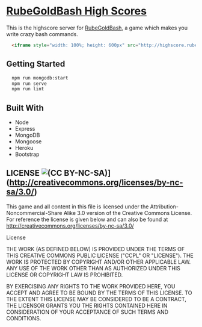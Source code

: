 [RubeGoldBash High Scores](http://highscore.rubegoldbash.com/)
============

This is the highscore server for [RubeGoldBash](https://github.com/ThibWeb/rubegoldbash), a game which makes you write crazy bash commands.

~~~html
  <iframe style="width: 100%; height: 600px" src="http://highscore.rubegoldbash.com/?limit=5"></iframe>
~~~

## Getting Started

~~~bash
  npm run mongodb:start
  npm run serve
  npm run lint
~~~

## Built With

- Node
- Express
- MongoDB
- Mongoose
- Heroku
- Bootstrap

## LICENSE ![(CC BY-NC-SA)](https://img.shields.io/badge/License-CC%20By--NC--SA%203.0-blue.svg?style=flat-square)](http://creativecommons.org/licenses/by-nc-sa/3.0/)

This game and all content in this file is licensed under the Attribution-Noncommercial-Share Alike 3.0 version of the Creative Commons License. For reference the license is given below and can also be found at http://creativecommons.org/licenses/by-nc-sa/3.0/

License

THE WORK (AS DEFINED BELOW) IS PROVIDED UNDER THE TERMS OF THIS CREATIVE COMMONS PUBLIC LICENSE ("CCPL" OR "LICENSE"). THE WORK IS PROTECTED BY COPYRIGHT AND/OR OTHER APPLICABLE LAW. ANY USE OF THE WORK OTHER THAN AS AUTHORIZED UNDER THIS LICENSE OR COPYRIGHT LAW IS PROHIBITED.

BY EXERCISING ANY RIGHTS TO THE WORK PROVIDED HERE, YOU ACCEPT AND AGREE TO BE BOUND BY THE TERMS OF THIS LICENSE. TO THE EXTENT THIS LICENSE MAY BE CONSIDERED TO BE A CONTRACT, THE LICENSOR GRANTS YOU THE RIGHTS CONTAINED HERE IN CONSIDERATION OF YOUR ACCEPTANCE OF SUCH TERMS AND CONDITIONS.
